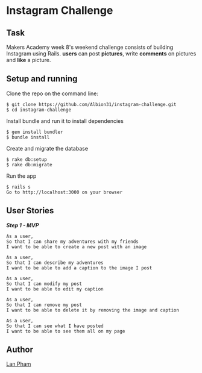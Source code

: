 Instagram Challenge
===================

## Task

Makers Academy week 8's weekend challenge consists of building Instagram using Rails.
**users** can post **pictures**, write **comments** on pictures and **like** a picture.

## Setup and running

Clone the repo on the command line:
```
$ git clone https://github.com/Albion31/instagram-challenge.git
$ cd instagram-challenge
```

Install bundle and run it to install dependencies
```
$ gem install bundler
$ bundle install
```

Create and migrate the database
```
$ rake db:setup
$ rake db:migrate
```
Run the app
```
$ rails s
Go to http://localhost:3000 on your browser
```


## User Stories

**_Step 1 - MVP_**

```
As a user,
So that I can share my adventures with my friends
I want to be able to create a new post with an image
```

```
As a user,
So that I can describe my adventures
I want to be able to add a caption to the image I post
```

```
As a user,
So that I can modify my post
I want to be able to edit my caption
```

```
As a user,
So that I can remove my post
I want to be able to delete it by removing the image and caption
```

```
As a user,
So that I can see what I have posted
I want to be able to see them all on my page
```




## Author
[Lan Pham](https://github.com/Albion31)

